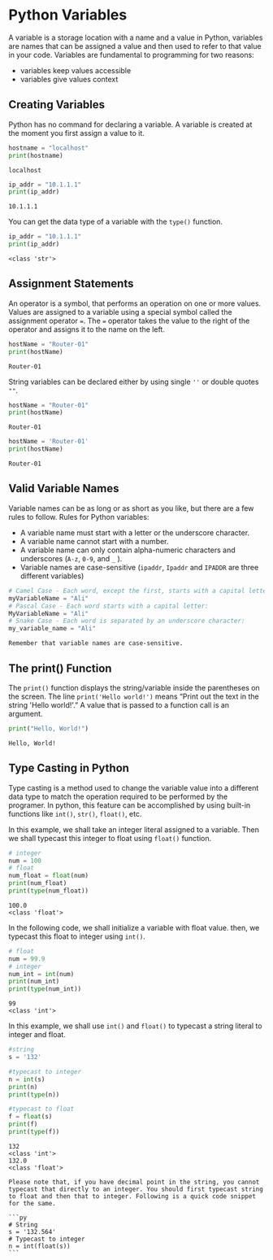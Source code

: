 # Python Variables

A variable is a storage location with a name and a value in Python, variables are names that can be assigned a value and then used to refer to that value in your code. Variables are fundamental to programming for two reasons:

- variables keep values accessible
- variables give values context

## Creating Variables

Python has no command for declaring a variable. A variable is created at the moment you first assign a value to it.

```py
hostname = "localhost"
print(hostname)
```

```console
localhost
```

```py
ip_addr = "10.1.1.1"
print(ip_addr)
```

```console
10.1.1.1
```

You can get the data type of a variable with the `type()` function.

```py
ip_addr = "10.1.1.1"
print(ip_addr)
```

```console
<class 'str'>
```

## Assignment Statements

An operator is a symbol, that performs an operation on one or more values. Values are assigned to a variable using a special symbol called the assignment operator `=`. The `=` operator takes the value to the right of the operator and assigns it to the name on the left.

```py
hostName = "Router-01"
print(hostName)
```

```console
Router-01
```

String variables can be declared either by using single `''` or double quotes `""`.

```py
hostName = "Router-01"
print(hostName)
```

```console
Router-01
```

```py
hostName = 'Router-01'
print(hostName)
```

```console
Router-01
```

## Valid Variable Names

Variable names can be as long or as short as you like, but there are a few rules to follow. Rules for Python variables:

- A variable name must start with a letter or the underscore character.
- A variable name cannot start with a number.
- A variable name can only contain alpha-numeric characters and underscores (`A-z`, `0-9`, and `_` ).
- Variable names are case-sensitive (`ipaddr`, `Ipaddr` and `IPADDR` are three different variables)

```py
# Camel Case - Each word, except the first, starts with a capital letter:
myVariableName = "Ali"
# Pascal Case - Each word starts with a capital letter:
MyVariableName = "Ali"
# Snake Case - Each word is separated by an underscore character:
my_variable_name = "Ali"
```

```{Note}
Remember that variable names are case-sensitive.
```

## The print() Function

The `print()` function displays the string/variable inside the parentheses on the screen. The line `print('Hello world!')` means “Print out the text in the string 'Hello world!'.”  A value that is passed to a function call is an argument.

```py
print("Hello, World!")
```

```console
Hello, World!
```

## Type Casting in Python

Type casting is a method used to change the variable  value into a different data type to match the operation required to be performed by the programer. In python, this feature can be accomplished by using built-in functions like `int()`, `str()`, `float()`, etc.

In this example, we shall take an integer literal assigned to a variable. Then we shall typecast this integer to float using `float()` function.

```py
# integer
num = 100
# float
num_float = float(num)
print(num_float)
print(type(num_float))
```

```console
100.0
<class 'float'>
```

In the following code, we shall initialize a variable with float value. then, we typecast this float to integer using `int()`.

```py
# float
num = 99.9
# integer
num_int = int(num)
print(num_int)
print(type(num_int))
```

```console
99
<class 'int'>
```

In this example, we shall use `int()` and `float()` to typecast a string literal to integer and float.

```py
#string
s = '132'

#typecast to integer
n = int(s)
print(n)
print(type(n))

#typecast to float
f = float(s)
print(f)
print(type(f))
```

```console
132
<class 'int'>
132.0
<class 'float'>
```

````{margin}
Please note that, if you have decimal point in the string, you cannot typecast that directly to an integer. You should first typecast string to float and then that to integer. Following is a quick code snippet for the same.

```py
# String
s = '132.564'
# Typecast to integer
n = int(float(s))
```
````
